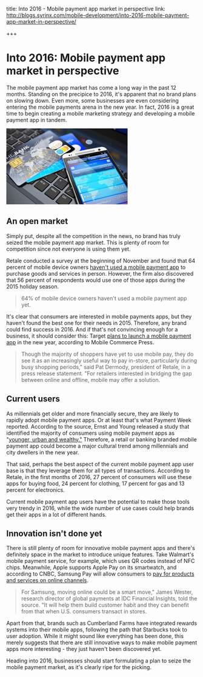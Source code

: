 title: Into 2016 - Mobile payment app market in perspective
link: http://blogs.syrinx.com/mobile-development/into-2016-mobile-payment-app-market-in-perspective/

+++


# Into 2016: Mobile payment app market in perspective

The mobile payment app market has come a long way in the past 12 months. Standing on the precipice to 2016, it's apparent that no brand plans on slowing down. Even more, some businesses are even considering entering the mobile payments arena in the new year. In fact, 2016 is a great time to begin creating a mobile marketing strategy and developing a mobile payment app in tandem.

![](/assets/img/blog/The-mobile-payment-market-is-very-ripe.jpg)

## An open market

Simply put, despite all the competition in the news, no brand has truly seized the mobile payment app market. This is plenty of room for competition since not everyone is using them yet.

Retale conducted a survey at the beginning of November and found that 64 percent of mobile device owners [haven't used a mobile payment app](http://www.retale.com/corporate/survey-56-want-to-use-mobile-pay-when-shopping-this-holiday-season/) to purchase goods and services in person. However, the firm also discovered that 56 percent of respondents would use one of those apps during the 2015 holiday season.

> 64% of mobile device owners haven't used a mobile payment app yet.

It's clear that consumers are interested in mobile payments apps, but they haven't found the best one for their needs in 2015. Therefore, any brand could find success in 2016. And if that's not convincing enough for a business, it should consider this: Target [plans to launch a mobile payment app](http://www.mobilecommercepress.com/target-to-develop-its-own-mobile-payments-platform/8520326/) in the new year, according to Mobile Commerce Press.

> Though the majority of shoppers have yet to use mobile pay, they do see it as an increasingly useful way to pay in-store, particularly during busy shopping periods," said Pat Dermody, president of Retale, in a press release statement. "For retailers interested in bridging the gap between online and offline, mobile may offer a solution.

## Current users

As millennials get older and more financially secure, they are likely to rapidly adopt mobile payment apps. Or at least that's what Payment Week reported. According to the source, Ernst and Young released a study that identified the majority of consumers using mobile payment apps as "[younger, urban and wealthy."](http://paymentweek.com/2015-12-29-ey-study-millennials-pushing-mobile-payments-technology-9239/) Therefore, a retail or banking branded mobile payment app could become a major cultural trend among millennials and city dwellers in the new year.

That said, perhaps the best aspect of the current mobile payment app user base is that they leverage them for all types of transactions. According to Retale, in the first months of 2016, 27 percent of consumers will use these apps for buying food, 24 percent for clothing, 17 percent for gas and 13 percent for electronics.

Current mobile payment app users have the potential to make those tools very trendy in 2016, while the wide number of use cases could help brands get their apps in a lot of different hands.

## Innovation isn't done yet
There is still plenty of room for innovative mobile payment apps and there's definitely space in the market to introduce unique features. Take Walmart's mobile payment service, for example, which uses QR codes instead of NFC chips. Meanwhile, Apple supports Apple Pay on its smartwatch, and according to CNBC, Samsung Pay will allow consumers to [pay for products and services on online channels](http://www.cnbc.com/2015/12/29/samsung-pay-plans-to-enable-us-online-shopping-in-2016.html).

> For Samsung, moving online could be a smart move," James Wester, research director of global payments at IDC Financial Insights, told the source. "It will help them build customer habit and they can benefit from that when U.S. consumers transact in stores.

Apart from that, brands such as Cumberland Farms have integrated rewards systems into their mobile apps, following the path that Starbucks took to user adoption. While it might sound like everything has been done, this merely suggests that there are still innovative ways to make mobile payment apps more interesting - they just haven't been discovered yet.

Heading into 2016, businesses should start formulating a plan to seize the mobile payment market, as it's clearly ripe for the picking.

